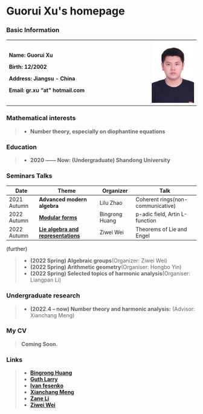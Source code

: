 # Guorui Xu's homepage

### Basic Information

<table border="0">
  <tr>
    <td width="75%">
      <p><b>  Name: Guorui Xu </b></p> 
      <p><b>  Birth: 12/2002 </b></p>
      <p><b>  Address: Jiangsu - China </b></p>
      <p><b>  Email: gr.xu “at" hotmail.com </b></p>
    </td>
    <td width="25%">
      <img src="Photo.jpg" width="900%"> 
    </td>
  </tr>
</table>

### Mathematical interests

> + **Number theory, especially on diophantine equations**

### Education

> + **2020 —— Now: (Undergraduate) Shandong University**

### Seminars Talks

| Date | Theme | Organizer | Talk |
| --- | --- | --- | --- |
| 2021 Autumn | **Advanced modern algebra** | Lilu Zhao | Coherent rings(non-communicative) |
| 2022 Autumn | [**Modular forms**](https://faculty.sdu.edu.cn/brhuang/zh_CN/zdylm/1477560/list/index.htm) | Bingrong Huang | p-adic field, Artin L-function |
| 2022 Autumn | [**Lie algebra and representations**](https://weiziwei-math.github.io/seminar/Lie/) | Ziwei Wei | Theorems of Lie and Engel |

(further)

> + **(2022 Spring) Algebraic groups**(Organizer: Ziwei Wei)
> + **(2022 Spring) Arithmetic geometry**(Organiser: Hongbo Yin)  
> + **(2022 Spring) Selected topics of harmonic analysis**(Organiser: Liangpan Li)


### Undergraduate research

> + **(2022.4 – now) Number theory and harmonic analysis:** (Advisor: Xianchang Meng) 

### My CV
> **Coming Soon.**

### Links

> + [**Bingrong Huang**](https://faculty.sdu.edu.cn/brhuang/en/index.htm)
> + [**Guth Larry**](https://math.mit.edu/~lguth/)
> + [**Ivan fesenko**](https://ivanfesenko.org/)
> + [**Xianchang Meng**](https://faculty.sdu.edu.cn/mengxianchang/en/index.htm)
> + [**Zane Li**](https://people.math.wisc.edu/~zkli/)
> + [**Ziwei Wei**](https://weiziwei-math.github.io/)
